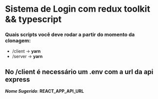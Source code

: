 # Sistema de Login com redux toolkit && typescript

### Quais scripts você deve rodar a partir do momento da clonagem:

- /client -> **yarn**
- /server -> **yarn**


## No __/client__ é necessário um .env com a url da api express

__*Nome Sugerido*__: **REACT_APP_API_URL**